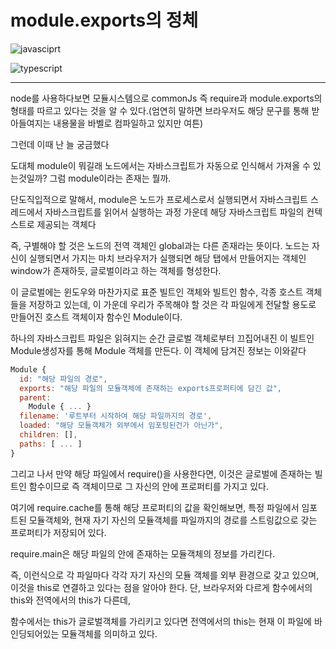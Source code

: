 # **module.exports의 정체**

![javasciprt](https://img.shields.io/badge/javascript-up%20to%20date-yellow)

![typescript](https://img.shields.io/badge/typescript-up%20to%20date-blue)

---

node를 사용하다보면 모듈시스템으로 commonJs 즉 require과 module.exports의 형태를 따르고 있다는 것을 알 수 있다.(엄연히 말하면 브라우저도 해당 문구를 통해 받아들여지는 내용물을 바벨로 컴파일하고 있지만 여튼)

그런데 이때 난 늘 궁금했다

도대체 module이 뭐길래 노드에서는 자바스크립트가 자동으로 인식해서 가져올 수 있는것일까? 그럼 module이라는 존재는 뭘까.

단도직입적으로 말해서, module은 노드가 프로세스로서 실행되면서 자바스크립트 스레드에서 자바스크립트를 읽어서 실행하는 과정 가운데 해당 자바스크립트 파일의 컨텍스트로 제공되는 객체다

즉, 구별해야 할 것은 노드의 전역 객체인 global과는 다른 존재라는 뜻이다. 노드는 자신이 실행되면서 가지는 마치 브라우저가 실행되면 해당 탭에서 만들어지는 객체인 window가 존재하듯, 글로벌이라고 하는 객체를 형성한다.

이 글로벌에는 윈도우와 마찬가지로 표준 빌트인 객체와 빌트인 함수, 각종 호스트 객체들을 저장하고 있는데, 이 가운데 우리가 주목해야 할 것은 각 파일에게 전달할 용도로 만들어진 호스트 객체이자 함수인 Module이다.

하나의 자바스크립트 파일은 읽혀지는 순간 글로벌 객체로부터 끄집어내진 이 빌트인 Module생성자를 통해 Module 객체를 만든다.
이 객체에 담겨진 정보는 이와같다

```js
Module {
  id: "해당 파일의 경로",
  exports: "해당 파일의 모듈객체에 존재하는 exports프로퍼티에 담긴 값",
  parent:
    Module { ... }
  filename: '루트부터 시작하여 해당 파일까지의 경로',
  loaded: "해당 모듈객체가 외부에서 임포팅된건가 아닌가",
  children: [],
  paths: [ ... ]
}
```

그리고 나서 만약 해당 파일에서 require()을 사용한다면, 이것은 글로벌에 존재하는 빌트인 함수이므로 즉 객체이므로 그 자신의 안에 프로퍼티를 가지고 있다.

여기에 require.cache를 통해 해당 프로퍼티의 값을 확인해보면, 특정 파일에서 임포트된 모듈객체와, 현재 자기 자신의 모듈객체를 파일까지의 경로를 스트링값으로 갖는 프로퍼티가 저장되어 있다.

require.main은 해당 파일의 안에 존재하는 모듈객체의 정보를 가리킨다.

즉, 이런식으로 각 파일마다 각각 자기 자신의 모듈 객체를 외부 환경으로 갖고 있으며, 이것을 this로 연결하고 있다는 점을 알아야 한다. 단, 브라우저와 다르게 함수에서의 this와 전역에서의 this가 다른데,

함수에서는 this가 글로벌객체를 가리키고 있다면
전역에서의 this는 현재 이 파일에 바인딩되어있는 모듈객체를 의미하고 있다.
